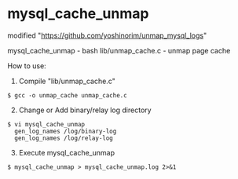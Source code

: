 # mysql_cache_unmap

modified "https://github.com/yoshinorim/unmap_mysql_logs"

mysql_cache_unmap - bash
lib/unmap_cache.c - unmap page cache
 
How to use:
1. Compile "lib/unmap_cache.c" 
<pre><code>$ gcc -o unmap_cache unmap_cache.c 
</code></pre>

2. Change or Add binary/relay log directory
<pre><code>$ vi mysql_cache_unmap
  gen_log_names /log/binary-log
  gen_log_names /log/relay-log
</code></pre>

3. Execute mysql_cache_unmap
<pre><code>$ mysql_cache_unmap > mysql_cache_unmap.log 2>&1
</code></pre>
